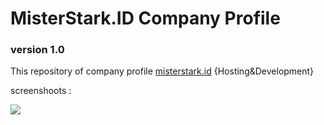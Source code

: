 # MisterStark.ID Company Profile
### version 1.0

This repository of company profile [misterstark.id](http://misterstark.id)  {Hosting&Development}

screenshoots :

![](https://github.com/misterstark-id/profile-v1/blob/master/screenshot/screencapture-misterstark_id.png) 